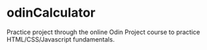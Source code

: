 # odinCalculator

Practice project through the online Odin Project course 
to practice HTML/CSS/Javascript fundamentals.